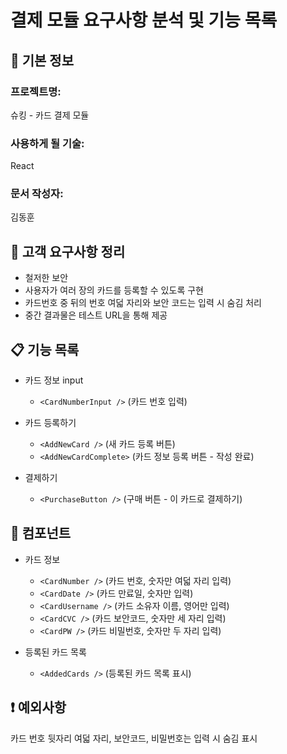 # 결제 모듈 요구사항 분석 및 기능 목록

## 📌 기본 정보
### 프로젝트명: 
슈킹 - 카드 결제 모듈

### 사용하게 될 기술: 
React

### 문서 작성자: 
김동훈

## 📝 고객 요구사항 정리
- 철저한 보안
- 사용자가 여러 장의 카드를 등록할 수 있도록 구현
- 카드번호 중 뒤의 번호 여덟 자리와 보안 코드는 입력 시 숨김 처리
- 중간 결과물은 테스트 URL을 통해 제공

## 📋 기능 목록
- 카드 정보 input
  - `<CardNumberInput />` (카드 번호 입력)

- 카드 등록하기
  - `<AddNewCard />` (새 카드 등록 버튼)
  - `<AddNewCardComplete>` (카드 정보 등록 버튼 - 작성 완료)

- 결제하기
  - `<PurchaseButton />` (구매 버튼 - 이 카드로 결제하기)
 
## 📄 컴포넌트
- 카드 정보
  - `<CardNumber />` (카드 번호, 숫자만 여덟 자리 입력)
  - `<CardDate />` (카드 만료일, 숫자만 입력)
  - `<CardUsername />` (카드 소유자 이름, 영어만 입력)
  - `<CardCVC />` (카드 보안코드, 숫자만 세 자리 입력)
  - `<CardPW />` (카드 비밀번호, 숫자만 두 자리 입력)

- 등록된 카드 목록
  - `<AddedCards />` (등록된 카드 목록 표시)

## ❗ 예외사항
카드 번호 뒷자리 여덟 자리, 보안코드, 비밀번호는 입력 시 숨김 표시

